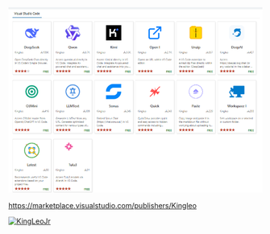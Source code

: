 ![Profile Image](https://raw.githubusercontent.com/KingLeoJr/KingLeoJr/refs/heads/main/VSCode-Extensions-270225.png)

https://marketplace.visualstudio.com/publishers/Kingleo

<p align="left"> <a href="https://github.com/ryo-ma/github-profile-trophy"><img src="https://github-profile-trophy.vercel.app/?username=KingLeoJr" alt="KingLeoJr" /></a> </p>
